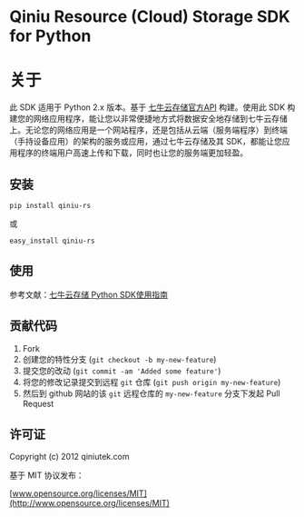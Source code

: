 # Qiniu Resource (Cloud) Storage SDK for Python

# 关于

此 SDK 适用于 Python 2.x 版本。基于 [七牛云存储官方API](http://docs.qiniutek.com/v3/api/) 构建。使用此 SDK 构建您的网络应用程序，能让您以非常便捷地方式将数据安全地存储到七牛云存储上。无论您的网络应用是一个网站程序，还是包括从云端（服务端程序）到终端（手持设备应用）的架构的服务或应用，通过七牛云存储及其 SDK，都能让您应用程序的终端用户高速上传和下载，同时也让您的服务端更加轻盈。


## 安装


```
pip install qiniu-rs
```

或

```
easy_install qiniu-rs
```


## 使用

参考文献：[七牛云存储 Python SDK使用指南](http://docs.qiniutek.com/v2/sdk/python/)


## 贡献代码

1. Fork
2. 创建您的特性分支 (`git checkout -b my-new-feature`)
3. 提交您的改动 (`git commit -am 'Added some feature'`)
4. 将您的修改记录提交到远程 `git` 仓库 (`git push origin my-new-feature`)
5. 然后到 github 网站的该 `git` 远程仓库的 `my-new-feature` 分支下发起 Pull Request


## 许可证

Copyright (c) 2012 qiniutek.com

基于 MIT 协议发布：

[www.opensource.org/licenses/MIT](http://www.opensource.org/licenses/MIT)
